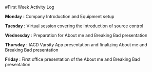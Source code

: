 #First Week Activity Log

**Monday** : Company Introduction and Equipment setup

**Tuesday** : Virtual session covering the introduction of source control

**Wednesday** : Preparation for About me and Breaking Bad presentation

**Thursday** : IACD Varsity App presentation and finalizing About me and Breaking Bad presentation

**Friday** : First office presentation of the About me and Breaking Bad presentation

